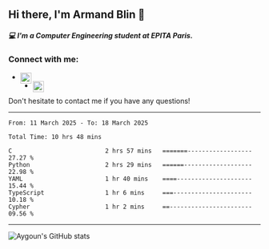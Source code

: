 ## Hi there, I'm Armand Blin 👋 

##### 💻 I'm a Computer Engineering student at EPITA Paris.

### Connect with me:
- [<img align="left" alt="armand blin | Linkedin" width="22px" src="https://cdn-icons-png.flaticon.com/512/174/174857.png" />][linkedin]
- [<img align="left" alt="armand blin | discord" width="22px" src="https://upload.wikimedia.org/wikipedia/fr/thumb/4/4f/Discord_Logo_sans_texte.svg/1818px-Discord_Logo_sans_texte.svg.png" />][discord]

Don't hesitate to contact me if you have any questions!
<br />

---
<!--START_SECTION:waka-->

```last_7_days
From: 11 March 2025 - To: 18 March 2025

Total Time: 10 hrs 48 mins

C                          2 hrs 57 mins   =======------------------   27.27 %
Python                     2 hrs 29 mins   ======-------------------   22.98 %
YAML                       1 hr 40 mins    ====---------------------   15.44 %
TypeScript                 1 hr 6 mins     ===----------------------   10.18 %
Cypher                     1 hr 2 mins     ==-----------------------   09.56 %
```

<!--END_SECTION:waka-->
---
![Aygoun's GitHub stats](https://github-readme-stats.vercel.app/api?username=aygoun&theme=swift&hide=stars,prs,issues,contribs)

[linkedin]: https://www.linkedin.com/in/armandblin/
[discord]: https://discordapp.com/users/armandb
